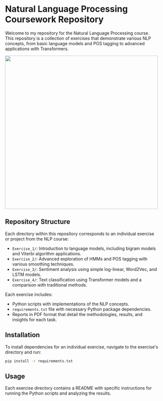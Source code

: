 # Natural Language Processing Coursework Repository

Welcome to my repository for the Natural Language Processing course. This repository is a collection of exercises that demonstrate various NLP concepts, from basic language models and POS tagging to advanced applications with Transformers.

<img src="https://cdn.siasat.com/wp-content/uploads/2023/02/Transformer-Model.png" height="500" />


## Repository Structure

Each directory within this repository corresponds to an individual exercise or project from the NLP course:

- `Exercise_1/`: Introduction to language models, including bigram models and Viterbi algorithm applications.
- `Exercise_2/`: Advanced exploration of HMMs and POS tagging with various smoothing techniques.
- `Exercise_3/`: Sentiment analysis using simple log-linear, Word2Vec, and LSTM models.
- `Exercise_4/`: Text classification using Transformer models and a comparison with traditional methods.

Each exercise includes:

- Python scripts with implementations of the NLP concepts.
- `requirements.txt` file with necessary Python package dependencies.
- Reports in PDF format that detail the methodologies, results, and insights for each task.

## Installation

To install dependencies for an individual exercise, navigate to the exercise's directory and run:

```bash
pip install -r requirements.txt
```

## Usage

Each exercise directory contains a README with specific instructions for running the Python scripts and analyzing the results.
